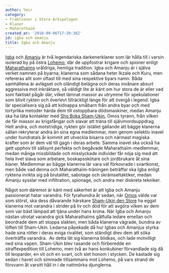 ```yaml
---
author: Ymir
category:
- Fraktioner i Stora Arkipelagen
- Klaner
- Maharathaïm
created_at: '2010-09-06T17:39:36Z'
id: igba och amanju
title: Igba och Amanju
---
```

[Igba] och [Amanju] är två legendariska darkenerklaner som lär hålla till i varsin isolerad by på östra [Lohemo], där de uppfostrar krigare och spioner enligt [Maharathaïms] uråldriga, hemliga tradition. Igba och Amanju är i själva verket namnen på byarna; klanerna som sådana heter Ikzale och Kuru, men refereras allt som oftast till med sina respektive byars namn. Båda samhällena är avlägset och oländigt belägna och deras invånare absurt aggressiva mot inkräktare, så väldigt lite är känt om hur stora de är eller vad som faktiskt pågår där, vilket lämnat massor av utrymme för spekulationer som blivit rykten och överlevt tillräckligt länge för att övergå i legend. Igba lär specialisera sig på att kidnappa småbarn från andra byar och med tortyrlika metoder härda dem till ostoppbara dödsmaskiner, medan Amanju ska ha täta kontakter med [Sho Boka Sham-Ukin], Omos tyrann, från vilken de får massor av krigsfångar och slavar att träna till självmordsuppdrag. Helt andra, och motstridiga, rykten gör istället gällande att bägge klanerna sällan rekryterar andra än sina egna medlemmar, men genom selektiv inavel under hundratals år kommit att utveckla bisarra och närmast magiska krafter som är dem väl till gagn i deras arbete. Samma inavel ska också ha gett upphov till sällsynt perfekta och begåvade Maharathaïm-medlemmar, medan många missbildade och misslyckade individer får nöja sig med att hela livet slava som arbetare, boskapsskötare och jordbrukare åt sina klaner. Medlemmar av bägge klanerna lär vara väl förkovrade i svartkonst, men både vad denna och Maharathaïm-träningen beträffar ska Igba enligt ryktena inrikta sig på brutalitet, sabotage och skrämseltaktiker, medan Amanju sysslar med infiltration, spionage, och andra mer diskreta tekniker.

Något som däremot är känt med säkerhet är att Igba och Amanju passionerat hatar varandra. För fyrahundra år sedan, när [Omos] välde var som störst, ska dess dåvarande härskare [Sham-Ukin den Store] ha eggat klanerna mot varandra i strider på liv och död för att avgöra vilken av dem som var bäst lämpad att tjäna under hans krona. När Igba och Amanju nästan utrotat varandra gick Maharathaïms gåtfulla ledare emellan och beordrade dem att stoppa slakten, men båda klanerna vägrade, bundna av löften till Sham-Ukin. Ledarna påpekade då hur Igbas och Amanjus styrka hade sina rötter i deras eviga rivalitet, som ständigt drev dem att söka överträffa varandra.  Av detta lät sig klanerna blidkas, och lade motvilligt ned sina vapen. Sham-Ukin blev rasande och förberedde en straffexpedition till Lohemo, men två av hans konkubiner förvandlade sig då till leoparder, en vit och en svart, och slet honom i stycken. De kastade sig sedan i havet och simmade tillsammans mot Lohemo, på vars strand de försvann åt varsitt håll in i de nattmörka djunglerna.

  [Igba]: Igba
  [Amanju]: Amanju
  [Lohemo]: Lohemo
  [Maharathaïms]: Maharathaïm
  [Sho Boka Sham-Ukin]: Sho_Boka_Sham-Ukin
  [Omos]: Omo
  [Sham-Ukin den Store]: Sham-Ukin_den_Store